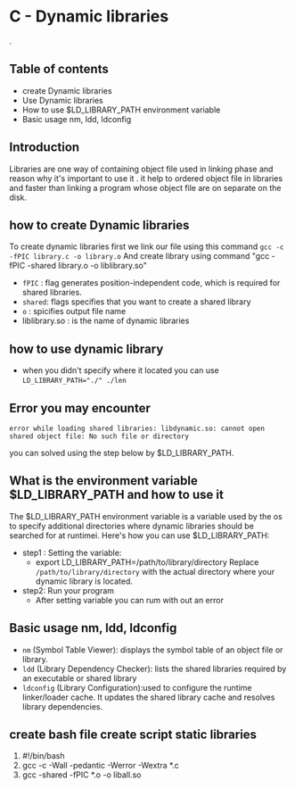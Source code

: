 # C - Dynamic libraries

.
## Table of contents

- create Dynamic libraries
- Use Dynamic libraries
- How to use $LD_LIBRARY_PATH environment variable
- Basic usage nm, ldd, ldconfig

## Introduction

Libraries are one way  of containing object file used in linking phase and reason
why it's important to use it . it help to ordered object file in libraries and faster
than linking a program whose object file are on separate on the disk.

## how to create Dynamic libraries
To create dynamic libraries first we link our file using this command `gcc -c -fPIC library.c -o library.o`
And create library using command "gcc -fPIC -shared library.o -o liblibrary.so"

- `fPIC` : flag generates position-independent code, which is required for shared libraries.
- `shared`: flags specifies that you want to create a shared library
- `o` : spicifies output file name
- liblibrary.so : is the name of dynamic libraries
## how to use dynamic  library
- when you didn't specify where it located you can use `LD_LIBRARY_PATH="./" ./len`
## Error you may encounter

```
error while loading shared libraries: libdynamic.so: cannot open shared object file: No such file or directory

```
you can solved using the step below by $LD_LIBRARY_PATH.

## What is the environment variable $LD_LIBRARY_PATH and how to use it
The $LD_LIBRARY_PATH environment variable is a variable used by the os to
specify additional directories where dynamic libraries should be searched
for at runtimei.
Here's how you can use $LD_LIBRARY_PATH:
* step1 : Setting the variable:
     - export LD_LIBRARY_PATH=/path/to/library/directory
Replace `/path/to/library/directory` with the actual directory where your dynamic library is located.
* step2: Run your program
    - After setting variable you can rum with out an error
## Basic usage nm, ldd, ldconfig
 - `nm` (Symbol Table Viewer): displays the symbol table of an object file or library.
 - `ldd` (Library Dependency Checker): lists the shared libraries required by an executable or shared library
 - `ldconfig` (Library Configuration):used to configure the runtime linker/loader cache.
	It updates the shared library cache and resolves library dependencies.
## create bash file create script static libraries
1. #!/bin/bash
2. gcc -c -Wall -pedantic -Werror -Wextra *.c
3. gcc -shared -fPIC *.o -o liball.so

